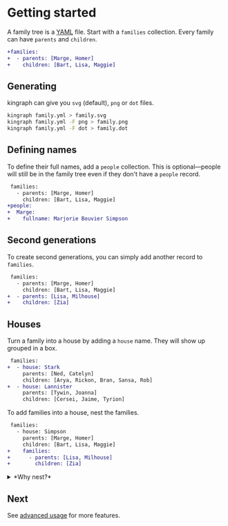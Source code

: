 # Getting started

A family tree is a [YAML](http://yaml.org/) file. Start with a `families` collection. Every family can have `parents` and `children`.

```diff
+families:
+  - parents: [Marge, Homer]
+    children: [Bart, Lisa, Maggie]
```

## Generating

kingraph can give you `svg` (default), `png` or `dot` files.

```sh
kingraph family.yml > family.svg
kingraph family.yml -F png > family.png
kingraph family.yml -F dot > family.dot
```

## Defining names

To define their full names, add a `people` collection. This is optional—people will still be in the family tree even if they don't have a `people` record.

```diff
 families:
   - parents: [Marge, Homer]
     children: [Bart, Lisa, Maggie]
+people:
+  Marge:
+    fullname: Marjorie Bouvier Simpson
```

## Second generations

To create second generations, you can simply add another record to `families`.

```diff
 families:
   - parents: [Marge, Homer]
     children: [Bart, Lisa, Maggie]
+  - parents: [Lisa, Milhouse]
+    children: [Zia]
```

## Houses

Turn a family into a house by adding a `house` name. They will show up grouped in a box.

```diff
 families:
+  - house: Stark
     parents: [Ned, Catelyn]
     children: [Arya, Rickon, Bran, Sansa, Rob]
+  - house: Lannister
     parents: [Tywin, Joanna]
     children: [Cersei, Jaime, Tyrion]
```

To add families into a house, nest the families.

```diff
 families:
   - house: Simpson
     parents: [Marge, Homer]
     children: [Bart, Lisa, Maggie]
+    families:
+      - parents: [Lisa, Milhouse]
+        children: [Zia]
```

<details>
<summary>*Why nest?*</summary>

Families can be placed as sub-families of another families. This is more of a visual designation rather than a semantic one. If the parent family is a "house", then the sub-families will show up in the same house.

It also helps to untangle your YAML file.
</details>

## Next

See [advanced usage](docs/advanced.md) for more features.
